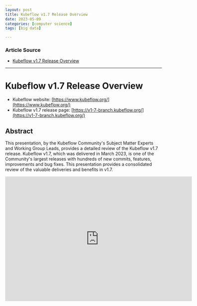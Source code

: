 ```yaml
---
layout: post
title: Kubeflow v1.7 Release Overview   
date: 2023-05-09
categories: [computer science]
tags: [big data]

---
```


### Article Source

* [Kubeflow v1.7 Release Overview](https://www.youtube.com/watch?v=CUQT-YccpR8)


---

# Kubeflow v1.7 Release Overview 

* Kubeflow website: [https://www.kubeflow.org/](https://www.kubeflow.org/) 
* Kubeflow v1.7 release page: [https://v1-7-branch.kubeflow.org/](https://v1-7-branch.kubeflow.org/)


## Abstract

This presentation, by the Kubeflow Community's Subject Matter Experts and Working Group Leads, provides a detailed review of the Kubeflow v1.7 release. Kubeflow v1.7, which was delivered in March 2023, is one of the Community's largest releases with hundreds of new commits, features, improvements and bug fixes.  This presentation provides a consolidated review of the valuable deliveries and benefits in v1.7.

<iframe width="600" height="400" src="https://www.youtube.com/embed/CUQT-YccpR8" title="YouTube video player" frameborder="0" allow="accelerometer; autoplay; clipboard-write; encrypted-media; gyroscope; picture-in-picture; web-share" allowfullscreen></iframe>